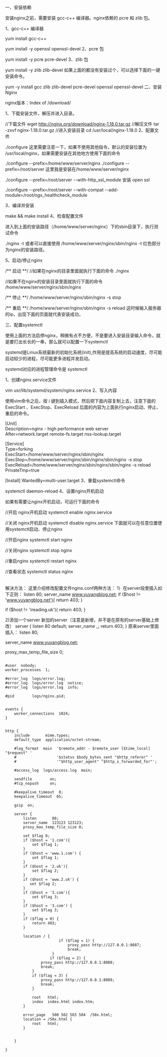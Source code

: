 一、安装依赖

安装nginx之前，需要安装  gcc-c++ 编译器。nginx依赖的 pcre 和 zlib 包。

1、gcc-c++ 编译器

yum install gcc-c++

yum install -y openssl openssl-devel
2、pcre 包

yum install -y pcre pcre-devel
3、zlib 包

yum install -y zlib zlib-devel
如果上面的都没有安装过个，可以选择下面的一键安装命令。

yum -y install gcc zlib zlib-devel pcre-devel openssl openssl-devel
二、安装Nginx

nginx版本：Index of /download/

1、下载安装文件，解压并进入目录。

//下载文件
wget http://nginx.org/download/nginx-1.18.0.tar.gz
//解压文件
tar -zxvf nginx-1.18.0.tar.gz
//进入安装目录
cd /usr/local/nginx-1.18.0
2、配置文件

./configure
这里需要注意一下，如果不使用其他指令，默认的安装位置为 /usr/local/nginx，如果需要安装在其他地方使用下面的命令

./configure --prefix=/home/www/server/nginx
./configure --prefix=/root/server
这里我是安装在/home/www/server/nginx

./configure --prefix=/root/server --with-http_ssl_module
安装 open ssl

./configure --prefix=/root/server --with-compat --add-module=/root/ngx_healthcheck_module

3、编译并安装

make && make install
4、检查配置文件

进入到上面的安装路径（/home/www/server/nginx）下的sbin目录下，执行测试命令

 ./nginx -t
或者可以直接使用 /home/www/server/nginx/sbin/nginx -t   红色部分为nginx的安装路径。

5、启动/停止nginx

/** 启动 **/
//如果在nginx的目录里面就执行下面的命令
./nginx

//如果不在nginx的安装目录里面就执行下面的命令
/home/www/server/nginx/sbin/nginx

/** 停止 **/
/home/www/server/nginx/sbin/nginx -s stop

/** 重启 **/
/home/www/server/nginx/sbin/nginx -s reload
这时候输入服务器的ip，出现下面的页面就代表安装成功，



 三、配置systemctl

使用上面的方法启停nginx，稍微有点不方便，不是要进入安装目录输入命令，就是要打出长长的一串，那么就可以配置一下systemctl

systemd是Linux系统最新的初始化系统(init),作用是提高系统的启动速度，尽可能启动较少的进程，尽可能更多进程并发启动。

systemd对应的进程管理命令是 systemctl

1、创建nginx.service文件

vim usr/lib/systemd/system/nginx.service 
2、写入内容

使用vim命令之后，按 i 键到插入模式，然后把下面内容复制上去，注意下面的 ExecStart 、ExecStop、ExecReload 后面的内容为上面执行nginx启动、停止、重启的命令。

[Unit]                                                                                                                
Description=nginx - high performance web server                                                                       
After=network.target remote-fs.target nss-lookup.target                                                               

[Service]                                                                                                             
Type=forking      
ExecStart=/home/www/server/nginx/sbin/nginx          
ExecStop=/home/www/server/nginx/sbin/nginx/sbin/nginx -s stop                                                                                                  
ExecReload=/home/www/server/nginx/sbin/nginx/sbin/nginx -s reload        
PrivateTmp=true                                                                                                       

[Install]
WantedBy=multi-user.target
3、重载systemctl命令

systemctl daemon-reload
 4、设置nginx开机启动

如果有需要让nginx开机启动，可运行下面的命令

//开启 nginx开机启动
systemctl enable nginx.service 

//关闭 nginx开机启动
systemctl disable nginx.service 
下面就可以在任意位置使用systemctl启动、停止nginx

//开启nginx
systemctl start nginx

//关闭nginx
systemctl stop nginx

//重启nginx
systemctl restart nginx

//查看状态
systemctl status nginx





######

解决方法：
这里介绍修改配置文件nginx.conf两种方法：
1）在server段里插入如下正则：
listen    80;
server_name www.yuyangblog.net;
if ($host != 'www.yuyangblog.net'){
  return 403;
}



if ($host != 'ireading.uk'){
  return 403;
}


2)添加一个server
新加的server（注意是新增，并不是在原有的server基础上修改）
server {
 listen 80 default;
 server_name _;
 return 403;
}
原来server里面插入：
listen    80;

server_name www.yuyangblog.net;

proxy_max_temp_file_size 0;

```

#user  nobody;
worker_processes  1;

#error_log  logs/error.log;
#error_log  logs/error.log  notice;
#error_log  logs/error.log  info;

#pid        logs/nginx.pid;


events {
    worker_connections  1024;
}


http {
    include       mime.types;
    default_type  application/octet-stream;

    #log_format  main  '$remote_addr - $remote_user [$time_local] "$request" '
    #                  '$status $body_bytes_sent "$http_referer" '
    #                  '"$http_user_agent" "$http_x_forwarded_for"';

    #access_log  logs/access.log  main;

    sendfile        on;
    #tcp_nopush     on;

    #keepalive_timeout  0;
    keepalive_timeout  65;

    gzip  on;

    server {
        listen       80;
        server_name  123123 123123;
        proxy_max_temp_file_size 0;

        set $flag 0;	
        if ($host = '1.com'){
            set $flag 1;
        }
        if ($host = 'www.1.com') {
            set $flag 1;
        }
        if ($host = '2.uk'){
            set $flag 2;
        }
        if ($host = 'www.2.uk') {
           set $flag 2;
        }
        if ($host = '3.com'){
            set $flag 3;
        }
        if ($host = '3.com') {
            set $flag 3;
        }
        if ($flag = 0) {
            return 403;
        }

        location / {
						if ($flag = 1) {
							proxy_pass http://127.0.0.1:8087;
							break;
	   				 }
	   		 		if ($flag = 2) {
                proxy_pass http://127.0.0.1:8088;
                break;
            }  
            if ($flag = 3) {
                proxy_pass http://127.0.0.1:8089;
                break;
            }

            root   html;
            index  index.html index.htm;
        }
        
        error_page   500 502 503 504  /50x.html;
        location = /50x.html {
            root   html;
        }

       
    }

}
```

